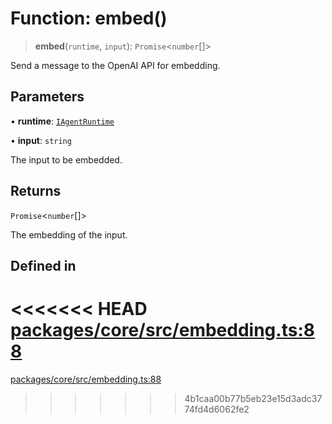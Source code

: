 # Function: embed()

> **embed**(`runtime`, `input`): `Promise`\<`number`[]\>

Send a message to the OpenAI API for embedding.

## Parameters

• **runtime**: [`IAgentRuntime`](../interfaces/IAgentRuntime.md)

• **input**: `string`

The input to be embedded.

## Returns

`Promise`\<`number`[]\>

The embedding of the input.

## Defined in

<<<<<<< HEAD
[packages/core/src/embedding.ts:88](https://github.com/8bitsats/eliza/blob/b6c06b96b915454d08a65f46cfdce8da763cbf85/packages/core/src/embedding.ts#L88)
=======
[packages/core/src/embedding.ts:88](https://github.com/ai16z/eliza/blob/7fcf54e7fb2ba027d110afcc319c0b01b3f181dc/packages/core/src/embedding.ts#L88)
>>>>>>> 4b1caa00b77b5eb23e15d3adc3774fd4d6062fe2
